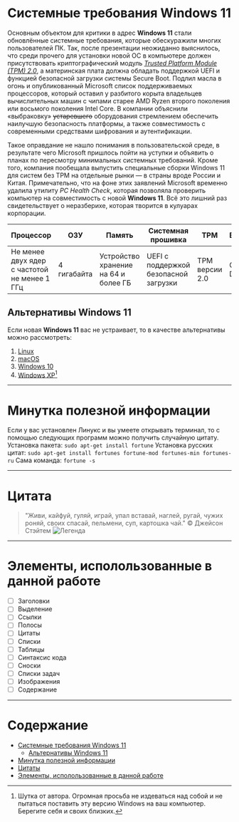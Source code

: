 # Системные требования Windows 11

Основным объектом для критики в адрес **Windows 11** стали обновлённые системные требования, которые обескуражили многих пользователей ПК. Так, после презентации неожиданно выяснилось, что среди прочего для установки новой ОС в компьютере должен присутствовать криптографический модуль [*Trusted Platform Module (TPM) 2.0*](https://learn.microsoft.com/ru-ru/windows/security/hardware-security/tpm/trusted-platform-module-overview), а материнская плата должна обладать поддержкой UEFI и функцией безопасной загрузки системы Secure Boot. Подлил масла в огонь и опубликованный Microsoft список поддерживаемых процессоров, который оставил у разбитого корыта владельцев вычислительных машин с чипами старее AMD Ryzen второго поколения или восьмого поколения Intel Core. В компании объяснили «выбраковку» ~~устаревшего~~ оборудования стремлением обеспечить наилучшую безопасность платформы, а также совместимость с современными средствами шифрования и аутентификации.

Такое оправдание не нашло понимания в пользовательской среде, в результате чего Microsoft пришлось пойти на уступки и объявить о планах по пересмотру минимальных системных требований. Кроме того, компания пообещала выпустить специальные сборки Windows 11 для систем без TPM на отдельные рынки — в страны вроде России и Китая. Примечательно, что на фоне этих заявлений Microsoft временно удалила утилиту *PC Health Check*, которая позволяла проверить компьютер на совместимость с новой **Windows 11**. Всё это лишний раз свидетельствует о неразберихе, которая творится в кулуарах корпорации.

|Процессор |ОЗУ |Память |Системная прошивка  |TPM |Видеоадаптер |
|----|----|----|----|----|----|
|Не менее двух ядер с частотой не менее 1 ГГц|4 гигабайта|Устройство хранение на 64 и более ГБ|UEFI с поддержкой безопасной загрузки|TPM версии 2.0|Совместим с DirectX 12|

## Альтернативы Windows 11
Если новая **Windows 11** вас не устраивает, то в качестве альтернативы можно рассмотреть:
1. [Linux](https://ru.wikipedia.org/wiki/Linux)
2. [macOS](https://ru.wikipedia.org/wiki/MacOS)
3. [Windows 10](https://ru.wikipedia.org/wiki/Windows_10)
4. [Windows XP](https://ru.wikipedia.org/wiki/Windows_XP)[^1]

___
# Минутка полезной информации
Если у вас установлен Линукс и вы умеете открывать терминал, то с помощью следующих программ можно получить случайную цитату.
Установка пакета: ``sudo apt-get install fortune``
Установка русских цитат: ``sudo apt-get install fortunes fortune-mod fortunes-min fortunes-ru``
Сама команда: ``fortune -s``
___
# Цитата
> "Живи, кайфуй, гуляй, играй, упал вставай, наглей, ругай, чужих роняй, своих спасай, пельмени, суп, картошка чай."  © Джейсон Стэйтем
![Легенда](https://zhiznsovkusom.ru/wp-content/uploads/2022/02/38..jpg)

___
# Элементы, исполользованные в данной работе
-[ ] Заголовки
-[ ] Выделение
-[ ] Ссылки
-[ ] Полосы
-[ ] Цитаты
-[ ] Списки
-[ ] Таблицы
-[ ] Синтаксис кода
-[ ] Сноски
-[ ] Списки задач
-[ ] Изображения
-[ ] Содержание
---
# Содержание
- [Системные требования Windows 11](#Системные-требования-Windows-11)
	- [Альтернативы Windows 11](##Альтернативы-Windows-11)
- [Минутка полезной информации](#Минутка-полезной-информации)
- [Цитаты](#Цитаты)
- [Элементы, исполользованные в данной работе](#Элементы,-исполользованные-в-данной-работе)

[^1]: Шутка от автора. Огромная просьба не издеваться над собой и не пытаться поставить эту версию Windows на ваш компьютер. Берегите себя и своих близких.
